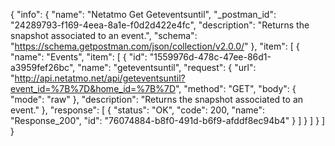 {
  "info": {
    "name": "Netatmo Get Geteventsuntil",
    "_postman_id": "24289793-f169-4eea-8a1e-f0d2d422e4fc",
    "description": "Returns the snapshot associated to an event.",
    "schema": "https://schema.getpostman.com/json/collection/v2.0.0/"
  },
  "item": [
    {
      "name": "Events",
      "item": [
        {
          "id": "1559976d-478c-47ee-86d1-a3959fef26bc",
          "name": "geteventsuntil",
          "request": {
            "url": "http://api.netatmo.net/api/geteventsuntil?event_id=%7B%7D&home_id=%7B%7D",
            "method": "GET",
            "body": {
              "mode": "raw"
            },
            "description": "Returns the snapshot associated to an event."
          },
          "response": [
            {
              "status": "OK",
              "code": 200,
              "name": "Response_200",
              "id": "76074884-b8f0-491d-b6f9-afddf8ec94b4"
            }
          ]
        }
      ]
    }
  ]
}